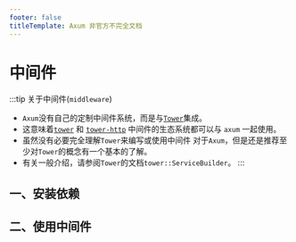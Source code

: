 ```yaml
---
footer: false
titleTemplate: Axum 非官方不完全文档
---
```


# 中间件
:::tip 关于中间件(`middleware`)

- `Axum`没有自己的定制中间件系统，而是与[`Tower`](https://crates.io/crates/tower)集成。
- 这意味着[`tower`](https://crates.io/crates/tower) 和 [`tower-http`](https://crates.io/crates/tower-http) 中间件的生态系统都可以与 `axum` 一起使用。
- 虽然没有必要完全理解`Tower`来编写或使用中间件 对于`Axum`，但是还是推荐至少对`Tower`的概念有一个基本的了解。
- 有关一般介绍，请参阅`Tower`的文档`tower::ServiceBuilder`。
:::

## 一、安装依赖


## 二、使用中间件


